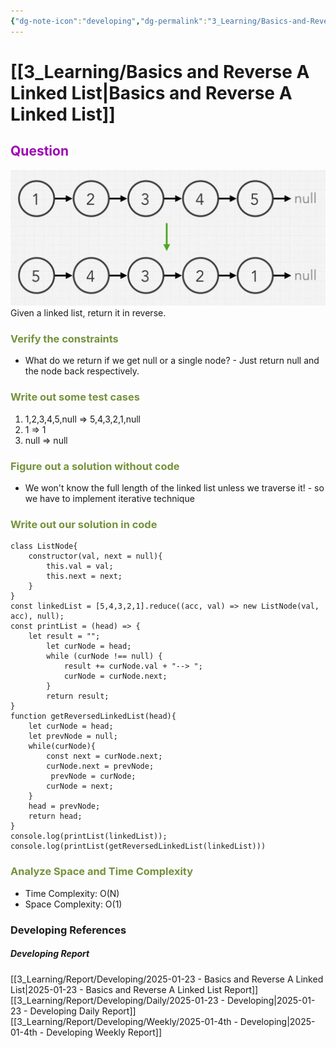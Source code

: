 ```yaml
---
{"dg-note-icon":"developing","dg-permalink":"3_Learning/Basics-and-Reverse-A-Linked-List","created-date":"2025-01-23 1:59:35 pm","date":"2025-01-23","type":"developing","tags":["developing"],"aliases":null,"name":"Basics and Reverse A Linked List","courseName":"Master the Coding Interview Big Tech (FAANG) Interviews","dg-publish":true,"permalink":"/3_Learning/Basics-and-Reverse-A-Linked-List/","dgPassFrontmatter":true,"noteIcon":"developing"}
---
```



# [[3_Learning/Basics and Reverse A Linked List\|Basics and Reverse A Linked List]]
## <font color="#9d0ab3">Question</font>
![Utilities/Images/Pasted image 20250123140240.jpeg](/img/user/Utilities/Images/Pasted%20image%2020250123140240.jpeg)
Given a linked list, return it in reverse.

### <font color="#76923c">Verify the constraints</font>
- What do we return if we get null or a single node? - Just return null and the node back respectively.


### <font color="#76923c">Write out some test cases</font>
1. 1,2,3,4,5,null => 5,4,3,2,1,null
2. 1 => 1
3. null => null

### <font color="#76923c">Figure out a solution without code</font>
- We won't know the full length of the linked list unless we traverse it! - so we have to implement iterative technique

### <font color="#76923c">Write out our solution in code</font>
```run-js
class ListNode{
	constructor(val, next = null){
		this.val = val;
		this.next = next;
	}
}
const linkedList = [5,4,3,2,1].reduce((acc, val) => new ListNode(val, acc), null);
const printList = (head) => {
	let result = "";
        let curNode = head;
        while (curNode !== null) {
            result += curNode.val + "--> ";
            curNode = curNode.next;
        }
        return result;
}
function getReversedLinkedList(head){
	let curNode = head;
	let prevNode = null;
	while(curNode){
		const next = curNode.next;
		curNode.next = prevNode;
		 prevNode = curNode;
		curNode = next;
	}
	head = prevNode;
	return head;
}
console.log(printList(linkedList));
console.log(printList(getReversedLinkedList(linkedList)))
```

### <font color="#76923c">Analyze Space and Time Complexity</font>
- Time Complexity: O(N)
- Space Complexity: O(1)
















### Developing References
##### Developing Report
[[3_Learning/Report/Developing/2025-01-23 - Basics and Reverse A Linked List\|2025-01-23 - Basics and Reverse A Linked List Report]]
[[3_Learning/Report/Developing/Daily/2025-01-23 - Developing\|2025-01-23 - Developing Daily Report]]
[[3_Learning/Report/Developing/Weekly/2025-01-4th - Developing\|2025-01-4th - Developing Weekly Report]]





